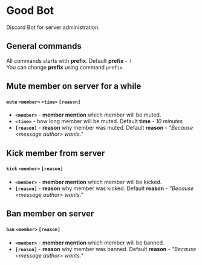 # Good Bot
Discord Bot for server administration.

## General commands
All commands starts with **prefix**. Default **prefix** - `!`  
You can change **prefix** using command `prefix`.

## Mute member on server for a while
#### `mute` `<member>` `<time>` `[reason]`
- **`<member>`** - **member mention** which member will be muted.  
- **`<time>`** - how long member will be muted. Default **time** - *10 minutes*  
- **`[reason]`** - **reason** why member was muted. Default **reason** - *"Because \<message author\> wants."*

## Kick member from server
#### `kick` `<member>` `[reason]`
- **`<member>`** - **member mention** which member will be kicked.  
- **`[reason]`** - **reason** why member was kicked. Default **reason** - *"Because \<message author\> wants."*

## Ban member on server
#### `ban` `<member>` `[reason]`
- **`<member>`** - **member mention** which member will be banned.  
- **`[reason]`** - **reason** why member was banned. Default **reason** - *"Because \<message author\> wants."*